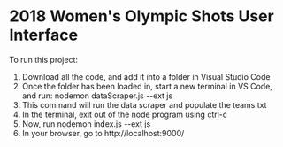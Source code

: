 # 2018 Women's Olympic Shots User Interface


To run this project: 


1) Download all the code, and add it into a folder in Visual Studio Code
2) Once the folder has been loaded in, start a new terminal in VS Code, and run: nodemon dataScraper.js --ext js
3) This command will run the data scraper and populate the teams.txt
4) In the terminal, exit out of the node program using ctrl-c
5) Now, run nodemon index.js --ext js
6) In your browser, go to http://localhost:9000/






